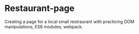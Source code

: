 # Restaurant-page
Creating a page for a local small restraurant with practicing DOM manipulations, ES6 modules, webpack. 
